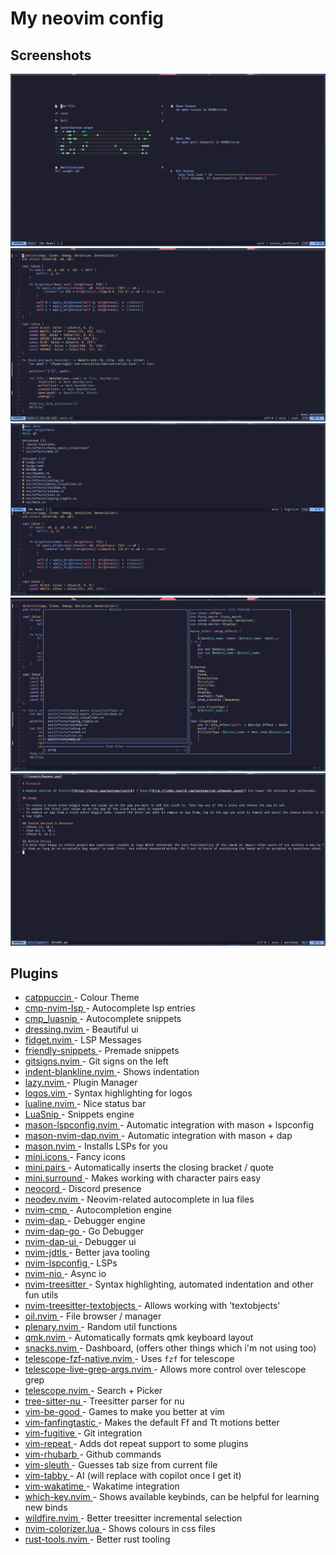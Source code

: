 # My neovim config

## Screenshots

![](content/dashboard.png) 
![](content/code.png) 
![](content/git.png) 
![](content/telescope.png) 
![](content/markdown.png) 

## Plugins

- [ catppuccin ]( https://github.com/catppuccin/nvim ) - Colour Theme
- [ cmp-nvim-lsp ]( https://github.com/hrsh7th/cmp-nvim-lsp ) - Autocomplete lsp entries
- [ cmp_luasnip ]( https://github.com/saadparwaiz1/cmp_luasnip ) - Autocomplete snippets
- [ dressing.nvim ]( https://github.com/stevearc/dressing.nvim ) - Beautiful ui
- [ fidget.nvim ]( https://github.com/j-hui/fidget.nvim ) - LSP Messages
- [ friendly-snippets ]( https://github.com/rafamadriz/friendly-snippets ) - Premade snippets
- [ gitsigns.nvim ]( https://github.com/lewis6991/gitsigns.nvim ) - Git signs on the left
- [ indent-blankline.nvim ]( https://github.com/lukas-reineke/indent-blankline.nvim ) - Shows indentation
- [ lazy.nvim ]( https://github.com/folke/lazy.nvim ) - Plugin Manager
- [ logos.vim ]( https://github.com/Tyilo/logos.vim ) - Syntax highlighting for logos
- [ lualine.nvim ]( https://github.com/nvim-lualine/lualine.nvim ) - Nice status bar
- [ LuaSnip ]( https://github.com/L3MON4D3/LuaSnip ) - Snippets engine
- [ mason-lspconfig.nvim ]( https://github.com/williamboman/mason-lspconfig.nvim ) - Automatic integration with mason + lspconfig
- [ mason-nvim-dap.nvim ]( https://github.com/jay-babu/mason-nvim-dap.nvim ) - Automatic integration with mason + dap
- [ mason.nvim ]( https://github.com/williamboman/mason.nvim ) - Installs LSPs for you
- [ mini.icons ]( https://github.com/echasnovski/mini.icons ) - Fancy icons
- [ mini.pairs ]( https://github.com/echasnovski/mini.pairs ) - Automatically inserts the closing bracket / quote
- [ mini.surround ]( https://github.com/echasnovski/mini.surround ) - Makes working with character pairs easy
- [ neocord ]( https://github.com/IogaMaster/neocord ) - Discord presence
- [ neodev.nvim ]( https://github.com/folke/neodev.nvim ) - Neovim-related autocomplete in lua files
- [ nvim-cmp ]( https://github.com/hrsh7th/nvim-cmp ) - Autocompletion engine
- [ nvim-dap ]( https://github.com/mfussenegger/nvim-dap ) - Debugger engine
- [ nvim-dap-go ]( https://github.com/leoluz/nvim-dap-go ) - Go Debugger
- [ nvim-dap-ui ]( https://github.com/rcarriga/nvim-dap-ui ) - Debugger ui
- [ nvim-jdtls ]( https://github.com/mfussenegger/nvim-jdtls ) - Better java tooling
- [ nvim-lspconfig ]( https://github.com/neovim/nvim-lspconfig ) - LSPs
- [ nvim-nio ]( https://github.com/nvim-neotest/nvim-nio ) - Async io
- [ nvim-treesitter ]( https://github.com/nvim-treesitter/nvim-treesitter ) - Syntax highlighting, automated indentation and other fun utils
- [ nvim-treesitter-textobjects ]( https://github.com/nvim-treesitter/nvim-treesitter-textobjects ) - Allows working with 'textobjects'
- [ oil.nvim ]( https://github.com/stevearc/oil.nvim ) - File browser / manager
- [ plenary.nvim ]( https://github.com/nvim-lua/plenary.nvim ) - Random util functions
- [ qmk.nvim ]( https://github.com/codethread/qmk.nvim ) - Automatically formats qmk keyboard layout
- [ snacks.nvim ]( https://github.com/folke/snacks.nvim ) - Dashboard, (offers other things which i'm not using too)
- [ telescope-fzf-native.nvim ]( https://github.com/nvim-telescope/telescope-fzf-native.nvim ) - Uses `fzf` for telescope
- [ telescope-live-grep-args.nvim ]( https://github.com/nvim-telescope/telescope-live-grep-args.nvim ) - Allows more control over telescope grep
- [ telescope.nvim ]( https://github.com/nvim-telescope/telescope.nvim ) - Search + Picker
- [ tree-sitter-nu ]( https://github.com/nushell/tree-sitter-nu ) - Treesitter parser for nu
- [ vim-be-good ]( https://github.com/ThePrimeagen/vim-be-good ) - Games to make you better at vim
- [ vim-fanfingtastic ]( https://github.com/dahu/vim-fanfingtastic ) - Makes the default Ff and Tt motions better
- [ vim-fugitive ]( https://github.com/tpope/vim-fugitive ) - Git integration
- [ vim-repeat ]( https://github.com/tpope/vim-repeat ) - Adds dot repeat support to some plugins
- [ vim-rhubarb ]( https://github.com/tpope/vim-rhubarb ) - Github commands
- [ vim-sleuth ]( https://github.com/tpope/vim-sleuth ) - Guesses tab size from current file
- [ vim-tabby ]( https://github.com/TabbyML/vim-tabby ) - AI (will replace with copilot once I get it)
- [ vim-wakatime ]( https://github.com/wakatime/vim-wakatime ) - Wakatime integration
- [ which-key.nvim ]( https://github.com/folke/which-key.nvim ) - Shows available keybinds, can be helpful for learning new binds
- [ wildfire.nvim ]( https://github.com/sustech-data/wildfire.nvim ) - Better treesitter incremental selection
- [ nvim-colorizer.lua ]( https://github.com/norcalli/nvim-colorizer.lua ) - Shows colours in css files
- [ rust-tools.nvim ]( https://github.com/simrat39/rust-tools.nvim ) - Better rust tooling
